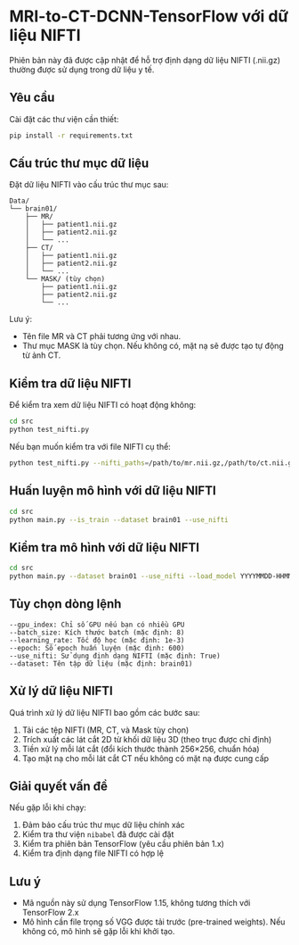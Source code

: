 # MRI-to-CT-DCNN-TensorFlow với dữ liệu NIFTI

Phiên bản này đã được cập nhật để hỗ trợ định dạng dữ liệu NIFTI (.nii.gz) thường được sử dụng trong dữ liệu y tế.

## Yêu cầu

Cài đặt các thư viện cần thiết:

```bash
pip install -r requirements.txt
```

## Cấu trúc thư mục dữ liệu

Đặt dữ liệu NIFTI vào cấu trúc thư mục sau:

```
Data/
└── brain01/
    ├── MR/
    │   ├── patient1.nii.gz
    │   ├── patient2.nii.gz
    │   └── ...
    ├── CT/
    │   ├── patient1.nii.gz
    │   ├── patient2.nii.gz
    │   └── ...
    └── MASK/ (tùy chọn)
        ├── patient1.nii.gz
        ├── patient2.nii.gz
        └── ...
```

Lưu ý: 
- Tên file MR và CT phải tương ứng với nhau.
- Thư mục MASK là tùy chọn. Nếu không có, mặt nạ sẽ được tạo tự động từ ảnh CT.

## Kiểm tra dữ liệu NIFTI

Để kiểm tra xem dữ liệu NIFTI có hoạt động không:

```bash
cd src
python test_nifti.py
```

Nếu bạn muốn kiểm tra với file NIFTI cụ thể:

```bash
python test_nifti.py --nifti_paths=/path/to/mr.nii.gz,/path/to/ct.nii.gz,/path/to/mask.nii.gz
```

## Huấn luyện mô hình với dữ liệu NIFTI

```bash
cd src
python main.py --is_train --dataset brain01 --use_nifti
```

## Kiểm tra mô hình với dữ liệu NIFTI

```bash
cd src
python main.py --dataset brain01 --use_nifti --load_model YYYYMMDD-HHMM
```

## Tùy chọn dòng lệnh

```
--gpu_index: Chỉ số GPU nếu bạn có nhiều GPU
--batch_size: Kích thước batch (mặc định: 8)
--learning_rate: Tốc độ học (mặc định: 1e-3)
--epoch: Số epoch huấn luyện (mặc định: 600)
--use_nifti: Sử dụng định dạng NIFTI (mặc định: True)
--dataset: Tên tập dữ liệu (mặc định: brain01)
```

## Xử lý dữ liệu NIFTI

Quá trình xử lý dữ liệu NIFTI bao gồm các bước sau:
1. Tải các tệp NIFTI (MR, CT, và Mask tùy chọn)
2. Trích xuất các lát cắt 2D từ khối dữ liệu 3D (theo trục được chỉ định)
3. Tiền xử lý mỗi lát cắt (đổi kích thước thành 256×256, chuẩn hóa)
4. Tạo mặt nạ cho mỗi lát cắt CT nếu không có mặt nạ được cung cấp

## Giải quyết vấn đề

Nếu gặp lỗi khi chạy:

1. Đảm bảo cấu trúc thư mục dữ liệu chính xác
2. Kiểm tra thư viện `nibabel` đã được cài đặt 
3. Kiểm tra phiên bản TensorFlow (yêu cầu phiên bản 1.x)
4. Kiểm tra định dạng file NIFTI có hợp lệ

## Lưu ý

- Mã nguồn này sử dụng TensorFlow 1.15, không tương thích với TensorFlow 2.x
- Mô hình cần file trọng số VGG được tải trước (pre-trained weights). Nếu không có, mô hình sẽ gặp lỗi khi khởi tạo. 